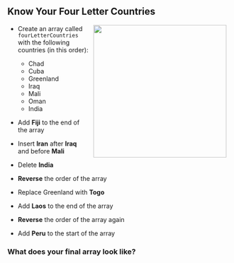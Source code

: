 
## Know Your Four Letter Countries
<img src="https://s3.amazonaws.com/after-school-assets/globe.jpeg" align="right" width="300px" hspace="10">

+ Create an array called `fourLetterCountries` with the following countries (in this order):
	- Chad
	- Cuba
	- Greenland
	- Iraq
	- Mali
	- Oman
	- India

+ Add **Fiji** to the end of the array

+ Insert **Iran** after **Iraq** and before **Mali**

+ Delete **India**

+ **Reverse** the order of the array

+ Replace Greenland with **Togo**

+ Add **Laos** to the end of the array

+ **Reverse** the order of the array again

+ Add **Peru** to the start of the array


### What does your final array look like?
